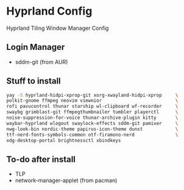 # Hyprland Config
Hyprland Tiling Window Manager Config

## Login Manager

- sddm-git (from AUR)

## Stuff to install

```bash
yay -S hyprland-hidpi-xprop-git xorg-xwayland-hidpi-xprop     \
polkit-gnome ffmpeg neovim viewnior                           \
rofi pavucontrol thunar starship wl-clipboard wf-recorder     \
swaybg grimblast-git ffmpegthumbnailer tumbler playerctl      \
noise-suppression-for-voice thunar-archive-plugin kitty       \
waybar-hyprland wlogout swaylock-effects sddm-git pamixer     \
nwg-look-bin nordic-theme papirus-icon-theme dunst            \
ttf-nerd-fonts-symbols-common otf-firamono-nerd               \
xdg-desktop-portal brightnessctl xbindkeys
```

## To-do after install

- TLP
- network-manager-applet (from pacman)
